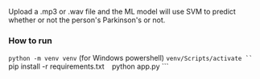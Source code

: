 Upload a .mp3 or .wav file and the ML model will use SVM to predict whether or not the person's Parkinson's or not.

### How to run
``` python -m venv venv ```
(for Windows powershell)
``` venv/Scripts/activate ``
``` pip install -r requirements.txt ```
``` python app.py ```
